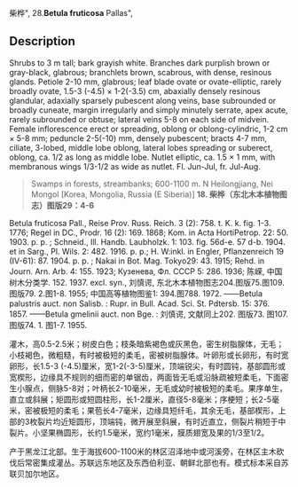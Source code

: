 柴桦",
28.**Betula fruticosa** Pallas",

## Description
Shrubs to 3 m tall; bark grayish white. Branches dark purplish brown or gray-black, glabrous; branchlets brown, scabrous, with dense, resinous glands. Petiole 2-10 mm, glabrous; leaf blade ovate or ovate-elliptic, rarely broadly ovate, 1.5-3 (-4.5) ×  1-2(-3.5) cm, abaxially densely resinous glandular, adaxially sparsely pubescent along veins, base subrounded or broadly cuneate, margin irregularly and simply minutely serrate, apex acute, rarely subrounded or obtuse; lateral veins 5-8 on each side of midvein. Female inflorescence erect or spreading, oblong or oblong-cylindric, 1-2 cm ×  5-8 mm; peduncle 2-5(-10) mm, densely pubescent; bracts 4-7 mm, ciliate, 3-lobed, middle lobe oblong, lateral lobes spreading or suberect, oblong, ca. 1/2 as long as middle lobe. Nutlet elliptic, ca. 1.5 ×  1 mm, with membranous wings 1/3-1/2 as wide as nutlet. Fl. Jun-Jul, fr. Jul-Aug.

> Swamps in forests, streambanks; 600-1100 m. N Heilongjiang, Nei Mongol [Korea, Mongolia, Russia (E Siberia)]
**18. 柴桦（东北木本植物图志）图版29：4-6**

Betula fruticosa Pall., Reise Prov. Russ. Reich. 3 (2): 758. t. K. k. fig. 1-3. 1776; Regel in DC., Prodr. 16 (2): 169. 1868; Kom. in Acta HortiPetrop. 22: 50. 1903. p. p. ; Schneid., Ill. Handb. Laubholzk. 1: 103. fig. 56d-e. 57 d-b. 1904. et in Sarg., Pl. Wils. 2: 482. 1916. p. p.; H. W:inkl. in Engler, Pflanzenreich 19 (IV-61): 87. 1904. p. p. ; Nakai in Bot. Mag. Tokyo29: 43. 1915; Rehd. in Journ. Arn. Arb. 4: 155. 1923; Кузенева, Фл. CCCP 5: 286. 1936; 陈嵘, 中国树木分类学. 152. 1937. excl. syn., 刘慎谔, 东北木本植物图志204.图版75.图109.图版79. 2.图1-8. 1955; 中国高等植物图鉴1: 394.图788. 1972. ——Betula palustris auct. non Salisb. : Rupr. in Bull. Acad. Sci. St. Pdtersb. 15: 376. 1857. ——Betula gmelinii auct. non Bge. : 刘慎谔, 文献同上202. 图版73. 图107. 图版74. 1. 图1-7. 1955.

灌木，高0.5-2.5米；树皮白色；枝条暗紫褐色或灰黑色，密生树脂腺体，无毛；小枝褐色，微粗糙，有时被极短的柔毛，密被树脂腺体。叶卵形或长卵形，有时宽卵形，长1.5-3 (-4.5)厘米，宽1-2(-3-5)厘米，顶端锐尖，有时圆钝，基部圆形或宽楔形，边缘具不规则的细而密的单锯齿，两面皆无毛或沿脉疏被短柔毛，下面密生小腺点，侧脉5-8对；叶柄长2-10毫米，无毛或幼时被极短的柔毛。果序单生，直立或斜展；矩圆形或短圆柱形，长1-2厘米，直径5-8毫米；序梗短；长2-5毫米，密被极短的柔毛；果苞长4-7毫米，边缘具短纤毛，其余无毛，基部楔形，上部的3枚裂片均近矩圆形，顶端钝，微开展至斜展，有时近直立，侧裂片稍短于中裂片。小坚果椭圆形，长约1.5毫米，宽约1毫米，膜质翅宽及果的1/3至1/2。

产于黑龙江北部。生于海拔600-1100米的林区沼泽地中或河溪旁，在林区主木砍伐后常密集成灌丛。苏联远东地区及东西伯利亚、朝鲜北部也有。模式标本采自苏联贝加尔地区。
